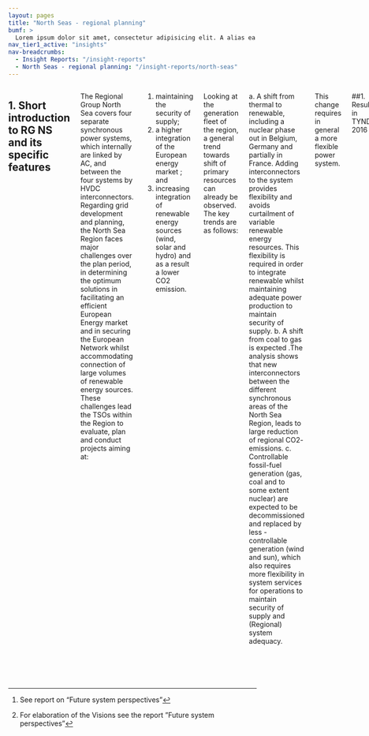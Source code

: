 ```yaml
---
layout: pages
title: "North Seas - regional planning"
bumf: >
  Lorem ipsum dolor sit amet, consectetur adipisicing elit. A alias ea aspernatur eaque veniam. Saepe rerum dolorum numquam quisquam animi perferendis fuga! Adipisci molestiae dicta, enim molestias voluptatum et alias corrupti autem perspiciatis libero provident ea assumenda, fugiat recusandae reprehenderit excepturi dolorem. Nemo sint aut ex hic illo unde labore sed magnam itaque deserunt blanditiis, eum, magni laudantium aliquam assumenda, cumque, accusamus architecto provident nam earum eos mollitia laboriosam dolor! Totam numquam nam animi omnis.
nav_tier1_active: "insights"
nav-breadcrumbs:
  - Insight Reports: "/insight-reports"
  - North Seas - regional planning: "/insight-reports/north-seas"
---
```


<div>
<div class="row">
<div class="medium-8 small-centered columns" markdown="1">


## 1.  Short introduction to RG NS and its specific features

The Regional Group North Sea covers four separate synchronous power systems, which internally are linked by AC, and between the four systems by HVDC interconnectors. Regarding grid development and planning, the North Sea Region faces major challenges over the plan period, in determining the optimum solutions in facilitating an efficient European Energy market and in securing the European Network whilst accommodating connection of large volumes of renewable energy sources. These challenges lead the TSOs within the Region to evaluate, plan and conduct projects aiming at: 

1.  maintaining the security of supply; 
2.  a higher integration of the European energy market ; and 
3.  increasing integration of renewable energy sources (wind, solar and hydro) and as a result a lower CO2 emission. 

Looking at the generation fleet of the region, a general trend towards shift of primary resources can already be observed. The key trends are as follows: 

a.  A shift from thermal to renewable, including a nuclear phase out in Belgium, Germany and partially in France. Adding interconnectors to the system provides flexibility and avoids curtailment of variable renewable energy resources. This flexibility is required in order to integrate renewable whilst maintaining adequate power production to maintain security of supply. 
b.  A shift from coal to gas is expected .The analysis shows that new interconnectors between the different synchronous areas of the North Sea Region, leads to large reduction of regional CO2- emissions. 
c.  Controllable fossil-fuel generation (gas, coal and to some extent nuclear) are expected to be decommissioned and replaced by less -controllable generation (wind and sun), which also requires more flexibility in system services for operations to maintain security of supply and (Regional) system adequacy. 

This change requires in general a more flexible power system.

##1.  Results in TYNDP 2016

__Working remarks:__

<div class="callout" markdown="1">
Generally to be answered in chapter 2: 
-   Explain origin and consequences of trends
-   How does project portfolio allow to implement the bulk power flows
-   What is remaining gap to further study. 
-   Political ambition targets are driving RES implementation. 
-   Trends, scenarios, needs for further infrastructure
-   Do our projects fulfil the needs, is this enough or is anything more needed? 
-   Disclaimer for indicators
</div>

__Comments to Indicators__

-   Disclaimer hydrological years (connections to NO)
-   Disclaimer climatic years (Wind / PV / Demand) …. Extra studies => bigger range … 
-   The increase of interconnector capacities enables power to flow from one side of Europe to the other, in line with the political objectives. This increase in interconnector capacities is accompanied by a natural increase in grid losses.

## Drivers of Grid Development in RGNS
By 2030, the changes in the generation mix, as described in the Visions[^1], project a significant increase in volumes of RES in the North Sea Region compared to today (especially for Visions 3 and 4). As the generation portfolio evolves, the opportunities of electricity trade between market players changes accordingly. The grid has to be developed in order to support these new exchange possibilities, facilitating the access to the most economic energy mix, while minimizing grid congestions.

The region’s main power flows still expected between EIR/UK to Continental Europe (West-East Power flow) and exchanges on the North - South axis of the Region (Norway/ NL/Denmark Germany). The additionally required interconnection capacity facilitates the envisioned market and RES integration, whilst minimising their curtailment. The grid development facilitates increased power flows between the different synchronous areas and between the Member States within each synchronous area. 

This trend had already been observed in TYNDP14 and is confirmed by the current edition as well. Additionally to the cross-border connections identified in the TYNDP14, some new connections had been identified in the Regional Investment Plan 2015 (violet connections in Fig.1) and are assessed in this year’s edition together with the known project portfolio. 

__Figure 1 New connections investigated in TYNDP16 (violet – additionally to TYNDP14 projects (turquois))__

### Interconnections delivering benefits to the regional development. 

The interconnections across the Northern seas further facilitate the connection between the hydro-based Nordic system with seasonal patterns and the increasingly wind/solar –based UK and Continental systems with hourly patterns.

The development of interconnections facilitates cross-border support from areas with surplus electricity capacities to areas facing from time to time security of supply challenges, e.g. during times with low wind, low solar electricity production or other meteorological events; but also outages etc.). As a result, additional needs for higher interconnection-capacities and improved market cooperation between the four synchronous power systems around the Northern Seas are foreseen.

Interconnectors lead to increased Market and RES-integration and add flexibility to the system. For high-RES visions they support a reduction of CO2-emissions. 

__- (Add something grid-related)__

## Effect of Scenarios in RGNS
The Region’s market and network studies have identified potential bulk power flows for 2030 across the major boundaries in the North Sea Region, which trigger grid developments.  As can be seen in figure 2 and 3, the flow patterns in the Region varies depending what Vision is being analysed[^2].

In Vision 1, there is a relevantly strong generation share from thermal and nuclear power plants. RES increase is assumed to be rather modest, compared to Vision 4. The biggest RES contribution comes from wind, hydro and solar. Consequently power flows from the North and the Continent towards the UK. 

In Vision 4, the generation shift from thermal to renewables and from coal to gas is dominating. This switch is based on respective assumption on EU policies creating and the economic climate that stimulates significant investment in renewable generation projects – and assumes a high CO2-price. Additionally, RES is assumed to be erected in the areas, where the sources are abundant – i.e. wind power plants are built in GB, solar power is used in southern Europe. 

Anyway, comparing Vision 4 of TYNDP14 and TYNDP16, assumptions on wind energy in GB are smaller than in the TYNDP14, thus also respective flows differ – resulting in different assessment results for many projects. 

Anyway, depending on the Vision, Great Britain is either the region’s sink or source, i.e. the regional flows go either to or from Great Britain, which means projects in these corridors will have high utilization hours. 

__Figure 2 – Vision 1 – Bulk power flows (market perspective)__

__Figure 3 – Vision 4 – Bulk power flows (market perspective)__

## Development of the RGNS grid infrastructure
Regional planning explores the necessary evolution of the electricity system until 2030. This includes both on- and offshore projects, 

### – Development of the Northern Seas offshore grid infrastructure
The North Seas Offshore Grid Infrastructure, is composed of various kinds of technology (AC and DC technologies) and of various designs as well. This has already been elaborated in the TYNDP14 edition. ENTSO-E assumes a parallel development of point-to-point interconnections and hybrid projects, combining offshore wind connections and connections between countries. 

This plan focuses more on the Pan-European dimension, which has a bigger focus on interconnection projects than on the detailed look at single offshore wind projects. This does not mean, ENTSO-E excludes the development of hybrid projects. 

The offshore grid infrastructure is already under development since several decades and will continue evolving. The considerable number of infrastructure projects in the North Seas area will deliver significant regional benefits – (table 1)

The projects summarizing to the NS-Grid Infrastructure are composed of projects of different maturity – some will be commissioned already before 2020, others more to the end of the decade. 

__(add a list like in TYNDP14)__

__Figure 4 Northern Seas Offshore Grid Infrastructure 2030__

__INSERT TABLE__

It can be observed that no matter what future we envision, the North Sea Region has a robust infrastructure, thus the package proposed by the Regional Group North Sea TSOs are fit for purpose. 

<div class="callout" markdown="1">
General working remarks: 
-   [Sensitive chapter! – should we mention the external research projects as well?]
-   [amount of our material is good but limited. … ]
-   RegIPs of the future are the place for sensitivity studies … 
-   We can’t really compete with external projects but have to show where we are good, which is applying TYNDP methods … 

</div>

## Development of the onshore grids 
- Describe the needs 
- Where are the bottlenecks, what are the consequences. 

The market and network study processes have identified bottlenecks in the European electricity system that will persist or emerge in the coming decade, unless new transmission assets are developed. 

Figure 5 and Figure 6 show the congested areas in the North Sea Region, i.e. the locations where the transfer capability is insufficient to accommodate the likely bulk power flows resulting from the reference market exchange capacities as defined in the 2030 scenarios:

- Central-Western Europe: congestions are spread out across the area due to the highly meshed and integrated system with consequently substantial transit flows. The utilization of phase-shifting-transformers has been applied to balance the flows, however congestions remain as depicted. Most congested in the Vision 4;
- UK and IE/NI: congestions are concentrated along the coastal areas where the interconnectors are integrated. Congestions comparable between Vision 1 and Vision 4;
- Denmark: no congestions have been detected, neither in Vision 1 nor in Vision 4.

__Figure 5 Congested areas in the North Sea region – 2030 Vision 1__

__Figure 6 Congested areas in the North Sea region – 2030 Vision 4__

Table 1 highlights the main driver behind these congestions and makes the link with ongoing investigations concerning potential solutions to alleviate these congestions These investigations are reflected via multiple projects introduced in the TYNDP16 and/or in the relevant national development plans as projects ‘under consideration’. The extent into which these investigations will result into concrete projects and the reinforcement solutions that these projects would put forward depend heavily on

- The firmness of the congestions across the scenario framework i.e. congestions are scenario dependent hence not every solution is relevant in every scenario;

- The appropriateness and added value of the solutions with respect to enabling the full potential of market integration, beyond the reference market exchange capacities. For example, further increasing the transport capacity across the boundary between UK and Central Europe would induce even higher bulk power flows. This would emphasize the role of strengthening the grid in the respective congested areas, but is also a trigger to look at different options to reach the technical-economic most optimal solution. In the example of the boundary between UK and Central Europe this reflection has already materialized in the introduction of a “Long-term conceptual West-East corridor”.

__Table 1 Main Drivers for identified projects__

__INSERT TABLE__

## Development beyond 2030

Given the uncertainties involved in the long-term development of the generation portfolio, the need to implement infrastructure projects must carefully be monitored, in order to balance their timely delivery versus the inherent risk of stranded assets.

Furthermore, novel grid development concepts like a West-East Corridor and a further development of the Northern Seas Offshore infrastructure will span multiple borders with potential multi-terminal solutions and require further detailed studies.

The outcome of the European Highway 2050 study identified a need to further explore the very long term time horizon. The picture below shows some trends beyond 2030 identified in the Common Planning Study (CPS). 
These results are in line with the outcome of the EU 2050 results 


__Figure 7 West-East conceptual project – beyond 2030__

__INSERT TABLE__

__Figure 8 Boundary around GB__


---

[^1]: See report on “Future system  perspectives”
[^2]: For elaboration of the Visions see the report ”Future system perspectives”

</div>
</div>
</div>